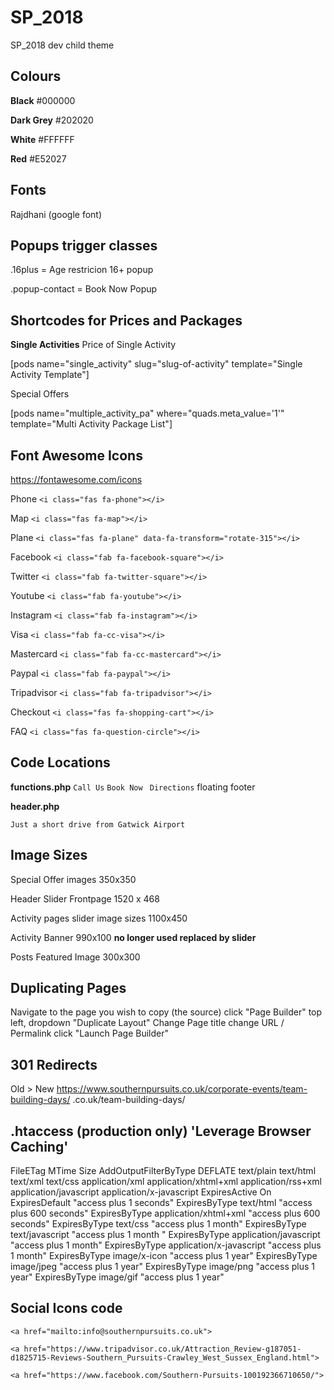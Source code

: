 # SP_2018
SP_2018 dev child theme


## Colours

**Black** 	    #000000

**Dark Grey** 	#202020

**White**		    #FFFFFF

**Red** 		    #E52027

## Fonts

Rajdhani (google font)

## Popups trigger classes

.16plus = Age restricion 16+ popup

.popup-contact = Book Now Popup

## Shortcodes for Prices and Packages

**Single Activities**
Price of Single Activity

[pods name="single_activity" slug="slug-of-activity" template="Single Activity Template"]



Special Offers

[pods name="multiple_activity_pa" where="quads.meta_value='1'" template="Multi Activity Package List"]




## Font Awesome Icons
https://fontawesome.com/icons

Phone ```<i class="fas fa-phone"></i>```

Map ```<i class="fas fa-map"></i>```

Plane ```<i class="fas fa-plane" data-fa-transform="rotate-315"></i>```

Facebook ```<i class="fab fa-facebook-square"></i> ```

Twitter ```<i class="fab fa-twitter-square"></i> ```
 
Youtube ``` <i class="fab fa-youtube"></i> ```

Instagram ```<i class="fab fa-instagram"></i> ```

Visa ```<i class="fab fa-cc-visa"></i>```

Mastercard ```<i class="fab fa-cc-mastercard"></i>```

Paypal ```<i class="fab fa-paypal"></i>```

Tripadvisor ```<i class="fab fa-tripadvisor"></i> ```

Checkout ``` <i class="fas fa-shopping-cart"></i> ```

FAQ ``` <i class="fas fa-question-circle"></i> ```

## Code Locations

**functions.php** 
```Call Us``` ```Book Now ``` ```Directions```
floating footer

**header.php**

```Just a short drive from Gatwick Airport```

## Image Sizes
Special Offer images
350x350

Header Slider Frontpage
1520 x 468

Activity pages slider image sizes
1100x450

Activity Banner 990x100 **no longer used replaced by slider**

Posts Featured Image 300x300

## Duplicating Pages

Navigate to the page you wish to copy (the source)
click "Page Builder"
top left, dropdown 
"Duplicate Layout"
Change Page title 
change URL / Permalink
click "Launch Page Builder"

## 301 Redirects
Old > New
https://www.southernpursuits.co.uk/corporate-events/team-building-days/ .co.uk/team-building-days/


## .htaccess (production only) 'Leverage Browser Caching'

<IfModule mod_expires.c>
  FileETag MTime Size
  AddOutputFilterByType DEFLATE text/plain text/html text/xml text/css application/xml application/xhtml+xml application/rss+xml application/javascript application/x-javascript
  ExpiresActive On
  ExpiresDefault "access plus 1 seconds"
  ExpiresByType text/html "access plus 600 seconds"
  ExpiresByType application/xhtml+xml "access plus 600 seconds"
  ExpiresByType text/css "access plus 1 month"
  ExpiresByType text/javascript "access plus 1 month "
  ExpiresByType application/javascript "access plus 1 month"
  ExpiresByType application/x-javascript "access plus 1 month"
  ExpiresByType image/x-icon "access plus 1 year"
  ExpiresByType image/jpeg "access plus 1 year"
  ExpiresByType image/png "access plus 1 year"
  ExpiresByType image/gif "access plus 1 year"
</IfModule>

## Social Icons code

<div class="socialicons">
    <a href="tel:01293 611020">
<i class="fas fa-phone"></i>
</a>
    
    <a href="mailto:info@southernpursuits.co.uk">
<i class="fas fa-envelope"></i>
</a>

    <a href="https://www.tripadvisor.co.uk/Attraction_Review-g187051-d1825715-Reviews-Southern_Pursuits-Crawley_West_Sussex_England.html">
<i class="fab fa-tripadvisor"></i>
</a>

    <a href="https://www.facebook.com/Southern-Pursuits-100192366710650/">
<i class="fab fa-facebook-square"></i>
</a>
    <a href="https://twitter.com/Southernpursuit">
<i class="fab fa-twitter-square"></i>
</a>
    <a href="https://www.instagram.com/southernpursuits/">
<i class="fab fa-instagram"></i>
</a>
    <a href="https://www.youtube.com/channel/UCxN2LfMMxxnhDz1lT8i3Gew">
<i class="fab fa-youtube"></i>
</a>
</div>
